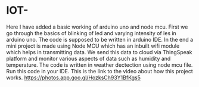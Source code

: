 # IOT-
Here I have added a basic working of arduino uno and node mcu.
First we go through the basics of blinking of led and varying intensity of les in arduino uno. 
The code is supposed to be written in arduino IDE.
In the end a mini project is made using Node MCU which has an inbuilt wifi module which helps in transmitting data.
We send this data to cloud via ThingSpeak platform and monitor various aspects of data such as humidity and temperature.
The code is written in weather dectection using node mcu file.
Run this code in your IDE.
This is the link to the video about how this project works. https://photos.app.goo.gl/HozksCh93Y1BfKgs5
